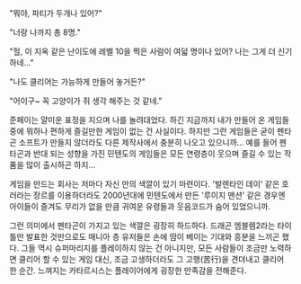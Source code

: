 "뭐야, 파티가 두개나 있어?"

"너랑 나까지 총 8명."

"헐, 이 지옥 같은 난이도에 레벨 10을 찍은 사람이 여덟 명이나 있어? 나는 그게 더 신기하네..."

"나도 클리어는 가능하게 만들어 놓거든?"

"어이구~ 꼭 고양이가 쥐 생각 해주는 것 같네."

준페이는 얄미운 표정을 지으며 나를 놀려대었다. 하긴 지금까지 내가 만들어 온 게임들 중에 뭐하나 편하게 즐길만한 게임이 없는 건 사실이다. 하지만 그런 게임들은 굳이 
펜타곤 소프트가 만들지 않더라도 다른 제작사에서 충분히 나오고 있으니까...
예를 들어 펜타곤과 반대 되는 성향을 가진 민텐도의 게임들은 모든 연령층이 웃으며 즐길 수 있는 작품을 많이 출시하곤 하지...

게임을 만드는 회사는 저마다 자신 만의 색깔이 있기 마련이다.
'발렌타인 데이' 같은 호러라는 장르를 이용하더라도 2000년대에 민텐도에서 만든 '루이지 맨션' 같은 경우엔 아이들이 즐겨도 무리가 없을 만큼 귀여운 유령들과 웃음코드가 숨어 있었으니까.

그런 의미에서 펜타곤이 가지고 있는 색깔은 굉장히 하드하다. 드래곤 엠블렘2라는 타이틀만 발표한 것만으로도 매니아 층 유저들은 손에 땀이 베이는 기대와 흥분을 느끼곤 했다. 그들 역시 슈퍼마리지를 플레이하지 않는 건 아니지만, 모든 사람들이 조금만 노력하면 클리어 할 수 있는 게임 대신, 조금 고생하더라도 그 고행(苦行)을 견뎌내고 클리어 한 순간. 느껴지는 카타르시스는 플레이어에게 굉장한 만족감을 전해준다.